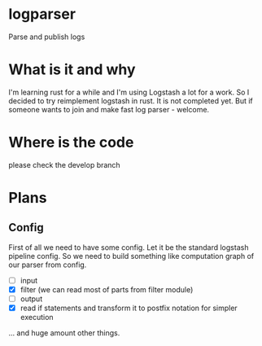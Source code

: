 # logparser
Parse and publish logs

# What is it and why
I'm learning rust for a while and I'm using Logstash a lot for a work. So I decided to try reimplement logstash in rust.
It is not completed yet. But if someone wants to join and make fast log parser - welcome.

# Where is the code
please check the develop branch

# Plans
## Config
First of all we need to have some config. Let it be the standard logstash pipeline config. So we need to build something like computation graph of our parser from config.
- [ ] input
- [x] filter (we can read most of parts from filter module)
- [ ] output
- [x] read if statements and transform it to postfix notation for simpler execution

... and huge amount other things.
